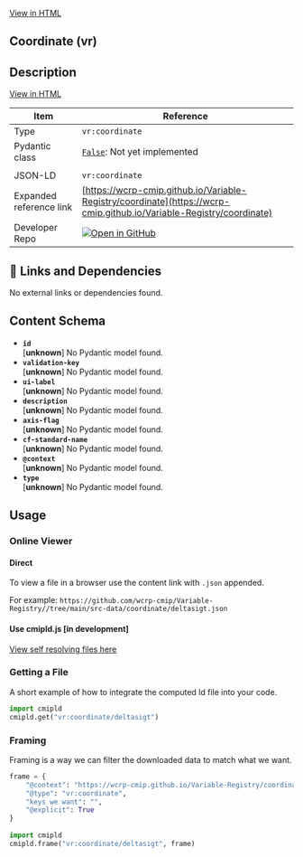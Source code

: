 [View in HTML](https://wcrp-cmip.github.io/Variable-Registry/coordinate/coordinate)

<section id="description">

# Coordinate  (vr)

## Description
[View in HTML](https://wcrp-cmip.github.io/Variable-Registry/coordinate/coordinate)

</section>

<section id="info">

| Item | Reference |
| --- | --- |
| Type | `vr:coordinate` |
| Pydantic class | [`False`](https://github.com/ESGF/esgf-vocab/blob/main/src/esgvoc/api/data_descriptors/False.py):  Not yet implemented |
| | |
| JSON-LD | `vr:coordinate` |
| Expanded reference link | [https://wcrp-cmip.github.io/Variable-Registry/coordinate](https://wcrp-cmip.github.io/Variable-Registry/coordinate) |
| Developer Repo | [![Open in GitHub](https://img.shields.io/badge/Open-GitHub-blue?logo=github&style=flat-square)](https://github.com/wcrp-cmip/Variable-Registry//tree/main/src-data/coordinate) |

</section>

<section id="links">

## 🔗 Links and Dependencies

No external links or dependencies found.

</section>


<section id="schema">

## Content Schema

- **`id`**  
   [**unknown**]
  No Pydantic model found.
- **`validation-key`**  
   [**unknown**]
  No Pydantic model found.
- **`ui-label`**  
   [**unknown**]
  No Pydantic model found.
- **`description`**  
   [**unknown**]
  No Pydantic model found.
- **`axis-flag`**  
   [**unknown**]
  No Pydantic model found.
- **`cf-standard-name`**  
   [**unknown**]
  No Pydantic model found.
- **`@context`**  
   [**unknown**]
  No Pydantic model found.
- **`type`**  
   [**unknown**]
  No Pydantic model found.


</section>   

<section id="usage">

## Usage

### Online Viewer 
#### Direct
To view a file in a browser use the content link with `.json` appended.

For example: `https://github.com/wcrp-cmip/Variable-Registry//tree/main/src-data/coordinate/deltasigt.json`

#### Use cmipld.js [in development]
[View self resolving files here](https://wcrp-cmip.github.io/CMIPLD/viewer/index.html?uri=vr%253Acoordinate/deltasigt)

### Getting a File

A short example of how to integrate the computed ld file into your code. 

```python
import cmipld
cmipld.get("vr:coordinate/deltasigt")
```

### Framing
Framing is a way we can filter the downloaded data to match what we want. 
```python
frame = {
    "@context": "https://wcrp-cmip.github.io/Variable-Registry/coordinate/_context_",
    "@type": "vr:coordinate",
    "keys we want": "",
    "@explicit": True
}
        
import cmipld
cmipld.frame("vr:coordinate/deltasigt", frame)
```
</section>
